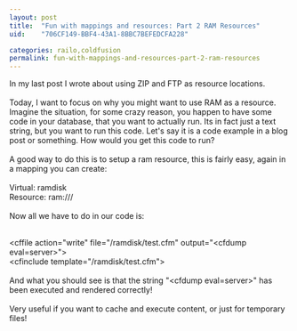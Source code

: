 ```yaml
---
layout: post
title:  "Fun with mappings and resources: Part 2 RAM Resources"
uid:	"706CF149-BBF4-43A1-8BBC7BEFEDCFA228"

categories: railo,coldfusion
permalink: fun-with-mappings-and-resources-part-2-ram-resources
---
```

<p>In my last post I wrote about using ZIP and FTP as resource locations.<br /><br />Today, I want to focus on why you might want to use RAM as a resource. Imagine the situation, for some crazy reason, you happen to have some code in your database, that you want to actually run. Its in fact just a text string, but you want to run this code. Let's say it is a code example in a blog post or something. How would you get this code to run? <br /><br />A good way to do this is to setup a ram resource, this is fairly easy, again in a mapping you can create:<br /><br />Virtual: ramdisk<br />Resource: ram:///<br /><br />Now all we have to do in our code is:</p>
<p><br />&lt;cffile action="write" file="/ramdisk/test.cfm" output="&lt;cfdump eval=server&gt;"&gt;<br />&lt;cfinclude template="/ramdisk/test.cfm"&gt;<br />        <br />And what you should see is that the string "&lt;cfdump eval=server&gt;" has been executed and rendered correctly! <br />    <br />Very useful if you want to cache and execute content, or just for temporary files!</p>